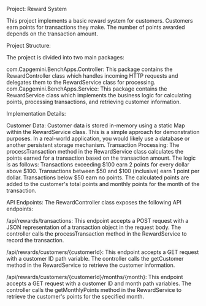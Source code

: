 Project: Reward System

This project implements a basic reward system for customers. Customers earn points for transactions they make. The number of points awarded depends on the transaction amount.

Project Structure:

The project is divided into two main packages:

com.Capgemini.BenchApps.Controller: This package contains the RewardController class which handles incoming HTTP requests and delegates them to the RewardService class for processing.
com.Capgemini.BenchApps.Service: This package contains the RewardService class which implements the business logic for calculating points, processing transactions, and retrieving customer information.

Implementation Details:

Customer Data: Customer data is stored in-memory using a static Map within the RewardService class. This is a simple approach for demonstration purposes. In a real-world application, you would likely use a database or another persistent storage mechanism.
Transaction Processing: The processTransaction method in the RewardService class calculates the points earned for a transaction based on the transaction amount. The logic is as follows:
Transactions exceeding $100 earn 2 points for every dollar above $100.
Transactions between $50 and $100 (inclusive) earn 1 point per dollar.
Transactions below $50 earn no points. The calculated points are added to the customer's total points and monthly points for the month of the transaction.

API Endpoints: The RewardController class exposes the following API endpoints:

/api/rewards/transactions: This endpoint accepts a POST request with a JSON representation of a transaction object in the request body. The controller calls the processTransaction method in the RewardService to record the transaction.

/api/rewards/customers/{customerId}: This endpoint accepts a GET request with a customer ID path variable. The controller calls the getCustomer method in the RewardService to retrieve the customer information.

/api/rewards/customers/{customerId}/months/{month}: This endpoint accepts a GET request with a customer ID and month path variables. The controller calls the getMonthlyPoints method in the RewardService to retrieve the customer's points for the specified month.
